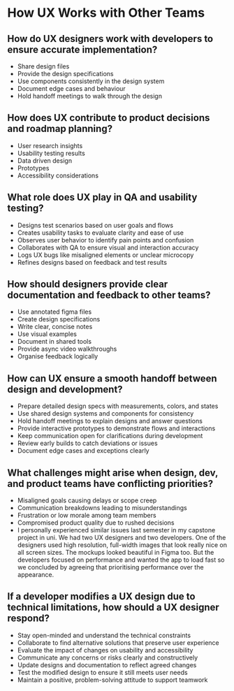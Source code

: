 # How UX Works with Other Teams

## How do UX designers work with developers to ensure accurate implementation?
- Share design files
- Provide the design specifications
- Use components consistently in the design system
- Document edge cases and behaviour
- Hold handoff meetings to walk through the design

## How does UX contribute to product decisions and roadmap planning?
- User research insights
- Usability testing results
- Data driven design
- Prototypes
- Accessibility considerations

## What role does UX play in QA and usability testing?
- Designs test scenarios based on user goals and flows
- Creates usability tasks to evaluate clarity and ease of use
- Observes user behavior to identify pain points and confusion
- Collaborates with QA to ensure visual and interaction accuracy
- Logs UX bugs like misaligned elements or unclear microcopy
- Refines designs based on feedback and test results

## How should designers provide clear documentation and feedback to other teams?
- Use annotated figma files
- Create design specifications
- Write clear, concise notes
- Use visual examples
- Document in shared tools
- Provide async video walkthroughs
- Organise feedback logically

## How can UX ensure a smooth handoff between design and development?
- Prepare detailed design specs with measurements, colors, and states
- Use shared design systems and components for consistency
- Hold handoff meetings to explain designs and answer questions
- Provide interactive prototypes to demonstrate flows and interactions
- Keep communication open for clarifications during development
- Review early builds to catch deviations or issues
- Document edge cases and exceptions clearly

## What challenges might arise when design, dev, and product teams have conflicting priorities?
- Misaligned goals causing delays or scope creep
- Communication breakdowns leading to misunderstandings
- Frustration or low morale among team members
- Compromised product quality due to rushed decisions
- I personally experienced similar issues last semester in my capstone project in uni. We had two UX designers and two developers. One of the designers used high resolution, full-width images that look really nice on all screen sizes. The mockups looked beautiful in Figma too. But the developers focused on performance and wanted the app to load fast so we concluded by agreeing that prioritising performance over the appearance.

## If a developer modifies a UX design due to technical limitations, how should a UX designer respond?
- Stay open-minded and understand the technical constraints
- Collaborate to find alternative solutions that preserve user experience
- Evaluate the impact of changes on usability and accessibility
- Communicate any concerns or risks clearly and constructively
- Update designs and documentation to reflect agreed changes
- Test the modified design to ensure it still meets user needs
- Maintain a positive, problem-solving attitude to support teamwork